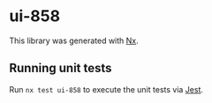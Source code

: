 # ui-858

This library was generated with [Nx](https://nx.dev).

## Running unit tests

Run `nx test ui-858` to execute the unit tests via [Jest](https://jestjs.io).
